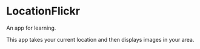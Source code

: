 # LocationFlickr
An app for learning.

This app takes your current location and then displays images in your area.
